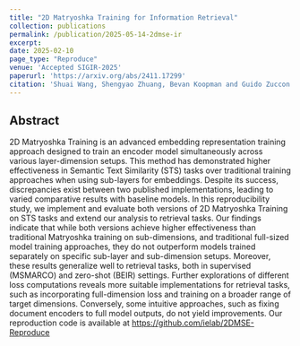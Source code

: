 ```yaml
---
title: "2D Matryoshka Training for Information Retrieval"
collection: publications
permalink: /publication/2025-05-14-2dmse-ir
excerpt: 
date: 2025-02-10
page_type: "Reproduce"
venue: 'Accepted SIGIR-2025'
paperurl: 'https://arxiv.org/abs/2411.17299'
citation: 'Shuai Wang, Shengyao Zhuang, Bevan Koopman and Guido Zuccon. 2025. 2D Matryoshka Training for Information Retrieval. (Accepted SIGIR-2025).'
---
```

## Abstract
2D Matryoshka Training is an advanced embedding representation training approach designed to train an encoder model simultaneously across various layer-dimension setups. This method has demonstrated higher effectiveness in Semantic Text Similarity (STS) tasks over traditional training approaches when using sub-layers for embeddings. Despite its success, discrepancies exist between two published implementations, leading to varied comparative results with baseline models. In this reproducibility study, we implement and evaluate both versions of 2D Matryoshka Training on STS tasks and extend our analysis to retrieval tasks. Our findings indicate that while both versions achieve higher effectiveness than traditional Matryoshka training on sub-dimensions, and traditional full-sized model training approaches, they do not outperform models trained separately on specific sub-layer and sub-dimension setups. Moreover, these results generalize well to retrieval tasks, both in supervised (MSMARCO) and zero-shot (BEIR) settings. Further explorations of different loss computations reveals more suitable implementations for retrieval tasks, such as incorporating full-dimension loss and training on a broader range of target dimensions. Conversely, some intuitive approaches, such as fixing document encoders to full model outputs, do not yield improvements. Our reproduction code is available at https://github.com/ielab/2DMSE-Reproduce